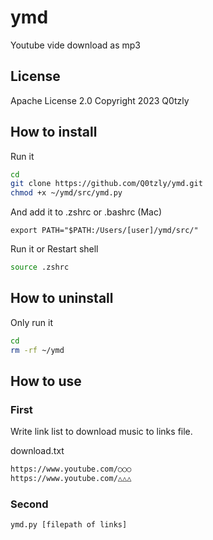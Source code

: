 # ymd
Youtube vide download as mp3

## License
Apache License 2.0
Copyright 2023 Q0tzly

## How to install
Run it
```bash
cd
git clone https://github.com/Q0tzly/ymd.git
chmod +x ~/ymd/src/ymd.py
```

And add it to .zshrc or .bashrc (Mac)
```zshrc
export PATH="$PATH:/Users/[user]/ymd/src/"
```

Run it or Restart shell
```bash
source .zshrc
```

## How to uninstall
Only run it
```bash
cd
rm -rf ~/ymd
```

## How to use
### First
Write link list to download music to links file.

download.txt
```txt
https://www.youtube.com/○○○
https://www.youtube.com/△△△
```

### Second
```bash
ymd.py [filepath of links]
```
